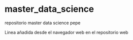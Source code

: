 # master_data_science

repositorio master data science
pepe

Linea añadida desde el navegador web en el repositorio web 
